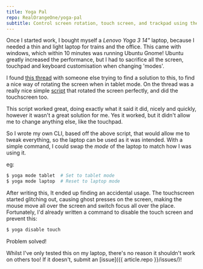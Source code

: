 ```yaml
---
title: Yoga Pal
repo: RealOrangeOne/yoga-pal
subtitle: Control screen rotation, touch screen, and trackpad using the terminal
---
```


Once I started work, I bought myself a _Lenovo Yoga 3 14"_ laptop, because I needed a thin and light laptop for trains and the office. This came with windows, which within 10 minutes was running Ubuntu Gnome! Ubuntu greatly increased the performance, but I had to sacrifice all the screen, touchpad and keyboard customisation when changing 'modes'.

I found [this thread](https://askubuntu.com/questions/450066/rotate-touchscreen-and-disable-the-touchpad-on-yoga-2-pro-in-rotated-mode) with someone else trying to find a solution to this, to find a nice way of rotating the screen when in tablet mode. On the thread was a really nice simple [script](https://askubuntu.com/a/485685/432138) that rotated the screen perfectly, and did the touchscreen too.

This script worked great, doing exactly what it said it did, nicely and quickly, however it wasn't a great solution for me. Yes it worked, but it didn't allow me to change anything else, like the touchpad.

So I wrote my own CLI, based off the above script, that would allow me to tweak everything, so the laptop can be used as it was intended. With a simple command, I could swap the _mode_ of the laptop to match how I was using it.

eg:

```bash
$ yoga mode tablet  # Set to tablet mode
$ yoga mode laptop  # Reset to laptop mode
```

After writing this, It ended up finding an accidental usage. The touchscreen started glitching out, causing ghost presses on the screen, making the mouse move all over the screen and switch focus all over the place. Fortunately, I'd already written a command to disable the touch screen and prevent this:

```bash
$ yoga disable touch
```

Problem solved!

Whilst I've only tested this on my laptop, there's no reason it shouldn't work on others too! If it doesn't, submit an [issue]({{ article.repo }}/issues/)!
